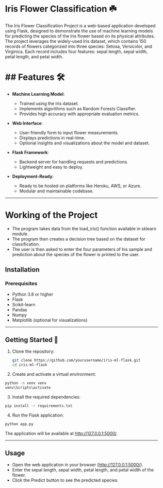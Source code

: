 
# Iris Flower Classification ☘️

The Iris Flower Classification Project is a web-based application developed using Flask, designed to demonstrate the use of machine learning models for predicting the species of the Iris flower based on its physical attributes. The project leverages the widely-used Iris dataset, which contains 150 records of flowers categorized into three species: Setosa, Versicolor, and Virginica. Each record includes four features: sepal length, sepal width, petal length, and petal width.

# ## Features 🛠️

- **Machine Learning Model**:
  - Trained using the Iris dataset.
  - Implements algorithms such as Random Forests Classifier.
  - Provides high accuracy with appropriate evaluation metrics.

- **Web Interface**:
  - User-friendly form to input flower measurements.
  - Displays predictions in real-time.
  - Optional insights and visualizations about the model and dataset.

- **Flask Framework**:
  - Backend server for handling requests and predictions.
  - Lightweight and easy to deploy.

- **Deployment-Ready**:
  - Ready to be hosted on platforms like Heroku, AWS, or Azure.
  - Modular and maintainable codebase.

---



# Working of the Project 

- The program takes data from the load_iris() function available in sklearn module.
- The program then creates a decision tree based on the dataset for classification.
- The user is then asked to enter the four parameters of his sample and prediction about the species of the flower is printed to the user.

## Installation

### Prerequisites
- Python 3.8 or higher
- Flask
- Scikit-learn
- Pandas
- Numpy
- Matplotlib (optional for visualizations)

--- 

## **Getting Started** 🚀 
1. Clone the repository:
   ```bash
   git clone https://github.com/yourusername/iris-ml-flask.git
   cd iris-ml-flask
   ```

2. Create and activate a virtual environment:
``` bash
python -m venv venv
venv\Scripts\activate
```
3. Install the required dependencies:
```bash
pip install -r requirements.txt
```

4. Run the Flask application:
```bash
python app.py
```
The application will be available at http://127.0.0.1:5000/.

---

## Usage
- Open the web application in your browser (http://127.0.0.1:5000/).
- Enter the sepal length, sepal width, petal length, and petal width of the flower.
- Click the Predict button to see the predicted species.




